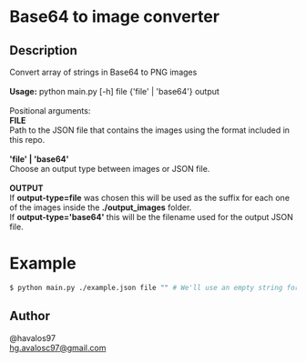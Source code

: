 # Base64 to image converter

## Description
Convert array of strings in Base64 to PNG images \
\
**Usage:** python main.py [-h] file {'file' | 'base64'} output \
\
Positional arguments:\
**FILE**\
Path to the JSON file that contains the images using the format included in this repo.\
\
**'file' | 'base64'**\
Choose an output type between images or JSON file.\
\
**OUTPUT**\
If **output-type=file** was chosen this will be used as the suffix for each one of the images inside the **./output_images** folder.\
If **output-type='base64'** this will be the filename used for the output JSON file.

# Example
```sh
$ python main.py ./example.json file "" # We'll use an empty string for an empty suffix
```

## Author
@havalos97\
hg.avalosc97@gmail.com